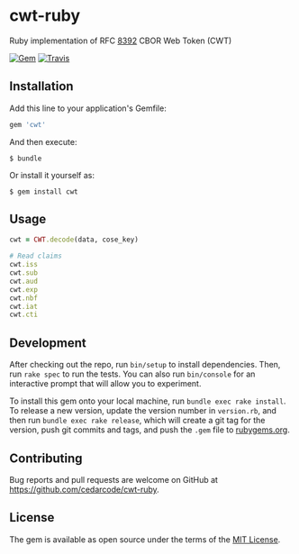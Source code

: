 # cwt-ruby

Ruby implementation of RFC [8392](https://tools.ietf.org/html/rfc8392) CBOR Web Token (CWT)

[![Gem](https://img.shields.io/gem/v/cwt.svg?style=flat-square&color=informational)](https://rubygems.org/gems/cwt)
[![Travis](https://img.shields.io/travis/cedarcode/cwt-ruby.svg?style=flat-square)](https://travis-ci.org/cedarcode/cwt-ruby)

## Installation

Add this line to your application's Gemfile:

```ruby
gem 'cwt'
```

And then execute:

    $ bundle

Or install it yourself as:

    $ gem install cwt

## Usage

```ruby
cwt = CWT.decode(data, cose_key)

# Read claims
cwt.iss
cwt.sub
cwt.aud
cwt.exp
cwt.nbf
cwt.iat
cwt.cti
```

## Development

After checking out the repo, run `bin/setup` to install dependencies. Then, run `rake spec` to run the tests. You can also run `bin/console` for an interactive prompt that will allow you to experiment.

To install this gem onto your local machine, run `bundle exec rake install`. To release a new version, update the version number in `version.rb`, and then run `bundle exec rake release`, which will create a git tag for the version, push git commits and tags, and push the `.gem` file to [rubygems.org](https://rubygems.org).

## Contributing

Bug reports and pull requests are welcome on GitHub at https://github.com/cedarcode/cwt-ruby.

## License

The gem is available as open source under the terms of the [MIT License](https://opensource.org/licenses/MIT).
